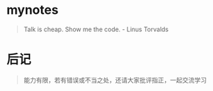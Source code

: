 # mynotes

> Talk is cheap. Show me the code.
    - Linus Torvalds  

# 后记

> 能力有限，若有错误或不当之处，还请大家批评指正，一起交流学习

